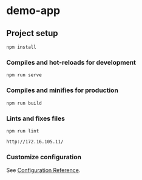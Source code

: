 # demo-app

## Project setup
```
npm install
```

### Compiles and hot-reloads for development
```
npm run serve
```

### Compiles and minifies for production
```
npm run build
```

### Lints and fixes files
```
npm run lint

http://172.16.105.11/
```

### Customize configuration
See [Configuration Reference](https://cli.vuejs.org/config/).
